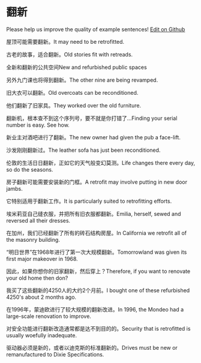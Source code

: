 # 翻新

Please help us improve the quality of example sentences! [Edit on Github](https://github.com/jiyushe/jiyu-example-sentence-source/blob/main/chinese/fanxin_1.md)

<p><span class="chinese">屋顶可能需要翻新。</span><span class="english">It may need to be retrofitted.</span></p>

<p><span class="chinese">古老的故事，适合翻新。</span><span class="english">Old stories fit with retreads.</span></p>

<p><span class="chinese">全新和翻新的公共空间</span><span class="english">New and refurbished public spaces</span></p>

<p><span class="chinese">另外九门课也将得到翻新。</span><span class="english">The other nine are being revamped.</span></p>

<p><span class="chinese">旧大衣可以翻新。</span><span class="english">Old overcoats can be reconditioned.</span></p>

<p><span class="chinese">他们翻新了旧家具。</span><span class="english">They worked over the old furniture.</span></p>

<p><span class="chinese">翻新机，根本查不到这个序列号，要不就是你打错了…</span><span class="english">Finding your serial number is easy. See how.</span></p>

<p><span class="chinese">新业主对酒吧进行了翻新。</span><span class="english">The new owner had given the pub a face-lift.</span></p>

<p><span class="chinese">沙发刚刚翻新过。</span><span class="english">The leather sofa has just been reconditioned.</span></p>

<p><span class="chinese">伦敦的生活日日翻新，正如它的天气般变幻莫测。</span><span class="english">Life changes there every day, so do the seasons.</span></p>

<p><span class="chinese">房子翻新可能需要安装新的门框。</span><span class="english">A retrofit may involve putting in new door jambs.</span></p>

<p><span class="chinese">它特别适用于翻新工作。</span><span class="english">It is particularly suited to retrofitting efforts.</span></p>

<p><span class="chinese">埃米莉亚自己缝衣服，并把所有旧衣服都翻新。</span><span class="english">Emilia, herself, sewed and reversed all their dresses.</span></p>

<p><span class="chinese">在加州，我们已经翻新了所有的砖石结构房屋。</span><span class="english">In California we retrofit all of the masonry building.</span></p>

<p><span class="chinese">“明日世界”在1968年进行了第一次大规模翻新。</span><span class="english">Tomorrowland was given its first major makeover in 1968.</span></p>

<p><span class="chinese">因此，如果你想你的旧家翻新，然后穿上？</span><span class="english">Therefore, if you want to renovate your old home then don?</span></p>

<p><span class="chinese">我买了这些翻新的4250人的大约2个月前。</span><span class="english">I bought one of these refurbished 4250's about 2 months ago.</span></p>

<p><span class="chinese">在1996年，蒙迪欧进行了较大规模的翻新改进。</span><span class="english">In 1996, the Mondeo had a large-scale renovation to improve.</span></p>

<p><span class="chinese">对安全功能进行翻新改造通常都是达不到目的的。</span><span class="english">Security that is retrofitted is usually woefully inadequate.</span></p>

<p><span class="chinese">驱动器必须是新的，或者以迪克斯的标准翻新的。</span><span class="english">Drives must be new or remanufactured to Dixie Specifications.</span></p>

